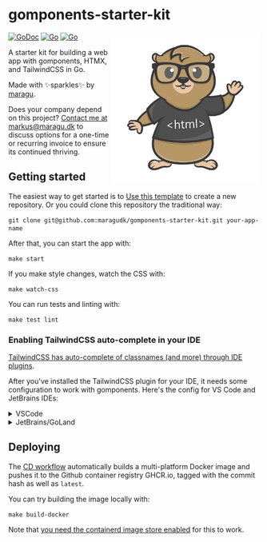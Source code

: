 # gomponents-starter-kit

<img src="logo.png" alt="Logo" width="300" align="right">

[![GoDoc](https://pkg.go.dev/badge/github.com/maragudk/gomponents-starter-kit)](https://pkg.go.dev/github.com/maragudk/gomponents-starter-kit)
[![Go](https://github.com/maragudk/gomponents-starter-kit/actions/workflows/ci.yml/badge.svg)](https://github.com/maragudk/gomponents-starter-kit/actions/workflows/ci.yml)
[![Go](https://github.com/maragudk/gomponents-starter-kit/actions/workflows/cd.yml/badge.svg)](https://github.com/maragudk/gomponents-starter-kit/actions/workflows/cd.yml)

A starter kit for building a web app with gomponents, HTMX, and TailwindCSS in Go.

Made with ✨sparkles✨ by [maragu](https://www.maragu.dev/).

Does your company depend on this project? [Contact me at markus@maragu.dk](mailto:markus@maragu.dk?Subject=Supporting%20your%20project) to discuss options for a one-time or recurring invoice to ensure its continued thriving.

## Getting started

The easiest way to get started is to [Use this template](https://github.com/new?template_name=gomponents-starter-kit&template_owner=maragudk) to create a new repository. Or you could clone this repository the traditional way:

```shell
git clone git@github.com:maragudk/gomponents-starter-kit.git your-app-name
```

After that, you can start the app with:

```shell
make start
```

If you make style changes, watch the CSS with:

```shell
make watch-css
```

You can run tests and linting with:

```shell
make test lint
```

### Enabling TailwindCSS auto-complete in your IDE

[TailwindCSS has auto-complete of classnames (and more) through IDE plugins](https://tailwindcss.com/docs/editor-setup).

After you've installed the TailwindCSS plugin for your IDE, it needs some configuration to work with gomponents. Here's the config for VS Code and JetBrains IDEs:

<details>
<summary>VSCode</summary>

Edit `vscode-settings.json` and add the following:

```json
{
	"tailwindCSS.includeLanguages": {
		"go": "html",
	},
	"tailwindCSS.experimental.classRegex": [
		["Class(?:es)?[({]([^)}]*)[)}]", "[\"`]([^\"`]*)[\"`]"]
	],
}
```

[See the official plugin page for more info](https://marketplace.visualstudio.com/items?itemName=bradlc.vscode-tailwindcss)
</details>

<details>
<summary>JetBrains/GoLand</summary>

Go to `Settings` -> `Languages & Frameworks` -> `Style Sheets` -> `Tailwind CSS` and add the following (don't delete the other config):

```json
{
	"includeLanguages": {
		"go": "html"
	},
	"experimental": {
		"classRegex": [
			["Class(?:es)?[({]([^)}]*)[)}]", "[\"`]([^\"`]*)[\"`]"]
		]
	}
}
```

[See the official plugin page for more info](https://plugins.jetbrains.com/plugin/15321-tailwind-css)
</details>

## Deploying

The [CD workflow](.github/workflows/cd.yml) automatically builds a multi-platform Docker image and pushes it to the Github container registry GHCR.io, tagged with the commit hash as well as `latest`.

You can try building the image locally with:

```shell
make build-docker
```

Note that [you need the containerd image store enabled](https://docs.docker.com/desktop/containerd/#enable-the-containerd-image-store) for this to work.
